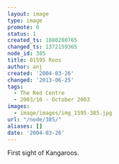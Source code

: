 ```yaml
---
layout: image
type: image
promote: 0
status: 1
created_ts: 1080280765
changed_ts: 1372159365
node_id: 385
title: 01595 Roos
author: anj
created: '2004-03-26'
changed: '2013-06-25'
tags:
  - The Red Centre
  - 2003/10 - October 2003
images:
  - image/images/img_1595-385.jpg
url: "/node/385/"
aliases: []
date: '2004-03-26'
---
```

First sight of Kangaroos.  
